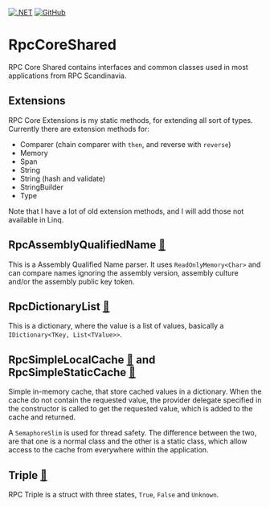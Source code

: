 [![.NET](https://github.com/rpc-scandinavia/RpcCoreShared/actions/workflows/dotnet.yml/badge.svg)](https://github.com/rpc-scandinavia/RpcCoreShared/actions/workflows/dotnet.yml)
[![GitHub](https://img.shields.io/github/license/rpc-scandinavia/RpcCoreShared?logo=github)](https://github.com/rpc-scandinavia/RpcCoreShared/blob/master/LICENSE)

# RpcCoreShared
RPC Core Shared contains interfaces and common classes used in most applications from RPC Scandinavia.

## Extensions
RPC Core Extensions is my static methods, for extending all sort of types.
Currently there are extension methods for:

* Comparer (chain comparer with `then`, and reverse with `reverse`) 
* Memory<Char>
* Span<Char>
* String
* String (hash and validate)
* StringBuilder
* Type

Note that I have a lot of old extension methods, and I will add those not available in Linq.

## RpcAssemblyQualifiedName [🔗](https://github.com/rpc-scandinavia/RpcCoreShared/blob/master/RpcCoreSharedPublic/Miscelenious/RpcAssemblyQualifiedName.cs)
This is a Assembly Qualified Name parser. It uses `ReadOnlyMemory<Char>` and can compare names ignoring the assembly version, assembly culture and/or the assembly public key token.

## RpcDictionaryList [🔗](https://github.com/rpc-scandinavia/RpcCoreShared/blob/master/RpcCoreSharedPublic/Miscelenious/RpcDictionaryList.cs)
This is a dictionary, where the value is a list of values, basically a `IDictionary<TKey, List<TValue>>`.

## RpcSimpleLocalCache [🔗](https://github.com/rpc-scandinavia/RpcCoreShared/blob/master/RpcCoreSharedPublic/Miscelenious/SimpleLocalCache.cs) and RpcSimpleStaticCache [🔗](https://github.com/rpc-scandinavia/RpcCoreShared/blob/master/RpcCoreSharedPublic/Miscelenious/SimpleStaticCache.cs)
Simple in-memory cache, that store cached values in a dictionary. When the cache do not contain the requested value, 
the provider delegate specified in the constructor is called to get the requested value, which is added to the cache 
and returned.

A `SemaphoreSlim` is used for thread safety. The difference between the two, are that one is a normal class and the
other is a static class, which allow access to the cache from everywhere within the application. 

## Triple [🔗](https://github.com/rpc-scandinavia/RpcCoreShared/blob/master/RpcCoreSharedPublic/Structs/Triple.cs)

RPC Triple is a struct with three states, `True`, `False` and `Unknown`.
